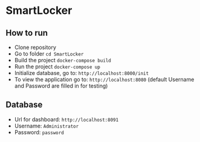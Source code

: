 # SmartLocker

## How to run

-   Clone repository
-   Go to folder `cd SmartLocker`
-   Build the project `docker-compose build`
-   Run the project `docker-compose up`
-   Initialize database, go to: `http://localhost:8000/init`
-   To view the application go to: `http://localhost:8080` (default Username and Password are filled in for testing)

## Database

-   Url for dashboard: `http://localhost:8091`
-   Username: `Administrator`
-   Password: `password`
